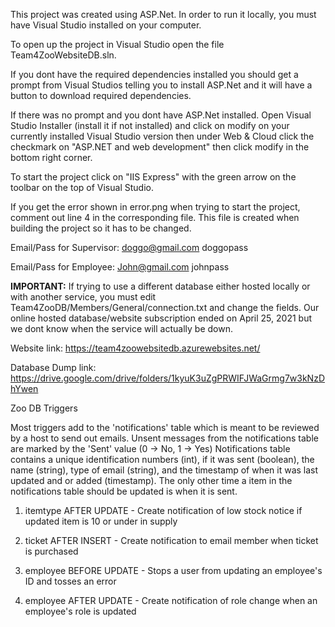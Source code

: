 This project was created using ASP.Net. In order to run it locally, you must have Visual Studio installed on your computer.

To open up the project in Visual Studio open the file Team4ZooWebsiteDB.sln. 

If you dont have the required dependencies installed you should get a prompt from Visual Studios telling you to install ASP.Net and it will have a button to download required dependencies. 

If there was no prompt and you dont have ASP.Net installed. Open Visual Studio Installer (install it if not installed) and click on modify on your currently installed Visual Studio version then under Web & Cloud click the checkmark on "ASP.NET and web development" then click modify in the bottom right corner.

To start the project click on "IIS Express" with the green arrow on the toolbar on the top of Visual Studio.

If you get the error shown in error.png when trying to start the project, comment out line 4 in the corresponding file.
This file is created when building the project so it has to be changed.

Email/Pass for Supervisor:
doggo@gmail.com
doggopass

Email/Pass for Employee:
John@gmail.com
johnpass

<b>IMPORTANT:</b> If trying to use a different database either hosted locally or with another service, you must edit Team4ZooDB/Members/General/connection.txt and change the fields.
Our online hosted database/website subscription ended on April 25, 2021 but we dont know when the service will actually be down.

Website link: https://team4zoowebsitedb.azurewebsites.net/

Database Dump link: https://drive.google.com/drive/folders/1kyuK3uZgPRWIFJWaGrmg7w3kNzDhYwen

Zoo DB Triggers

Most triggers add to the 'notifications' table which is meant to be reviewed by a host to send out emails. Unsent messages from the notifications table are marked by the 'Sent' value (0 -> No, 1 -> Yes)
Notifications table contains a unique identification numbers (int), if it was sent (boolean), the name (string), type of email (string), and the timestamp of when it was last updated and or added (timestamp). The only other time a item in the notifications table should be updated is when it is sent.

1. itemtype AFTER UPDATE - Create notification of low stock notice if updated item is 10 or under in supply

2. ticket AFTER INSERT - Create notification to email member when ticket is purchased

3. employee BEFORE UPDATE - Stops a user from updating an employee's ID and tosses an error

4. employee AFTER UPDATE - Create notification of role change when an employee's role is updated
